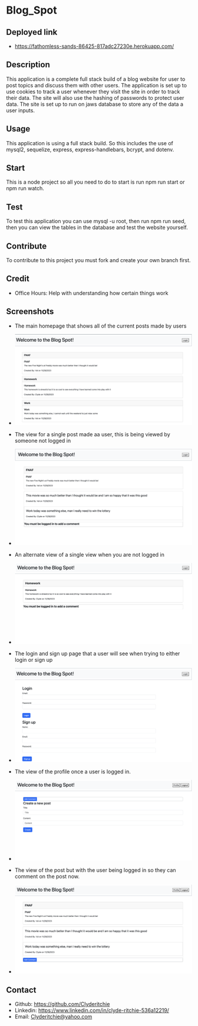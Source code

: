 # Blog_Spot

## Deployed link
-   https://fathomless-sands-86425-817adc27230e.herokuapp.com/

## Description
This application is a complete full stack build of a blog website for user to post topics and discuss them with other users. The application is set up to use cookies to track a user whenever they visit the site in order to track their data. The site will also use the hashing of passwords to protect user data. The site is set up to run on jaws database to store any of the data a user inputs.

## Usage
This application is using a full stack build. So this includes the use of mysql2, sequelize, express, express-handlebars, bcrypt, and dotenv. 

## Start
This is a node project so all you need to do to start is run npm run start or npm run watch.

## Test
To test this application you can use mysql -u root, then run npm run seed, then you can view the tables in the database and test the website yourself.

## Contribute
To contribute to this project you must fork and create your own branch first.

## Credit
-   Office Hours: Help with understanding how certain things work

## Screenshots
-   The main homepage that shows all of the current posts made by users
-   ![Main Screen](<Screen Shot 2023-11-28 at 9.28.29 PM.png>)

-   The view for a single post made aa user, this is being viewed by someone not logged in
-   ![Single post non logged in](<Screen Shot 2023-11-28 at 9.28.00 PM.png>)

-   An alternate view of a single view when you are not logged in
-   ![Single post not logged in but no comments](<Screen Shot 2023-11-28 at 9.29.14 PM.png>)

-   The login and sign up page that a user will see when trying to either login or sign up
-   ![Login and sign up form page](<Screen Shot 2023-11-28 at 9.28.49 PM.png>)

-   The view of the profile once a user is logged in. 
-   ![Users profile view once viewed](<Screen Shot 2023-11-28 at 9.30.09 PM.png>)

-   The view of the post but with the user being logged in so they can comment on the post now.
-   ![View of a post but by a user who is logged in](<Screen Shot 2023-11-28 at 9.30.38 PM.png>)

## Contact
- Github:   https://github.com/Clyderitchie
- Linkedin: https://www.linkedin.com/in/clyde-ritchie-536a12219/
- Email: Clyderitchie@yahoo.com